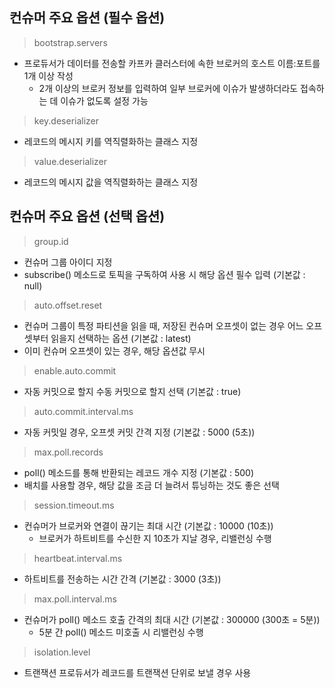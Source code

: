 ## 컨슈머 주요 옵션 (필수 옵션)

> bootstrap.servers

- 프로듀서가 데이터를 전송할 카프카 클러스터에 속한 브로커의 호스트 이름:포트를 1개 이상 작성
  - 2개 이상의 브로커 정보를 입력하여 일부 브로커에 이슈가 발생하더라도 접속하는 데 이슈가 없도록 설정 가능

> key.deserializer

- 레코드의 메시지 키를 역직렬화하는 클래스 지정

> value.deserializer

- 레코드의 메시지 값을 역직렬화하는 클래스 지정

## 컨슈머 주요 옵션 (선택 옵션)

> group.id

- 컨슈머 그룹 아이디 지정
- subscribe() 메소드로 토픽을 구독하여 사용 시 해당 옵션 필수 입력 (기본값 : null)

> auto.offset.reset

- 컨슈머 그룹이 특정 파티션을 읽을 때, 저장된 컨슈머 오프셋이 없는 경우 어느 오프셋부터 읽을지 선택하는 옵션 (기본값 : latest)
- 이미 컨슈머 오프셋이 있는 경우, 해당 옵션값 무시

> enable.auto.commit

- 자동 커밋으로 할지 수동 커밋으로 할지 선택 (기본값 : true)

> auto.commit.interval.ms

- 자동 커밋일 경우, 오프셋 커밋 간격 지정 (기본값 : 5000 (5초))

> max.poll.records

- poll() 메소드를 통해 반환되는 레코드 개수 지정 (기본값 : 500)
- 배치를 사용할 경우, 해당 값을 조금 더 늘려서 튜닝하는 것도 좋은 선택

> session.timeout.ms

- 컨슈머가 브로커와 연결이 끊기는 최대 시간 (기본값 : 10000 (10초))
  - 브로커가 하트비트를 수신한 지 10초가 지날 경우, 리밸런싱 수행

> heartbeat.interval.ms

- 하트비트를 전송하는 시간 간격 (기본값 : 3000 (3초))

> max.poll.interval.ms

- 컨슈머가 poll() 메소드 호출 간격의 최대 시간 (기본값 : 300000 (300초 = 5분))
  - 5분 간 poll() 메소드 미호출 시 리밸런싱 수행

> isolation.level

- 트랜잭션 프로듀서가 레코드를 트랜잭션 단위로 보낼 경우 사용
